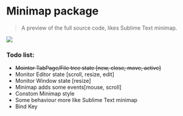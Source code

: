 # Minimap package
> A preview of the full source code, likes Sublime Text minimap.

![](https://github.com/fundon/atom-minimap/blob/master/resources/minimap-dark.png?raw=true)

### Todo list:

* ~~Mointor TabPage/File tree state [new, close, move, active]~~
* Monitor Editor state [scroll, resize, edit]
* Monitor Window state [resize]
* Minimap adds some events[mouse, scroll]
* Constom Minimap style
* Some behaviour more like Sublime Text minimap
* Bind Key
